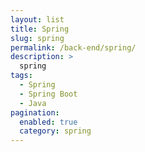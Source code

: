 ```yaml
---
layout: list
title: Spring
slug: spring
permalink: /back-end/spring/
description: >
  spring
tags:
  - Spring
  - Spring Boot
  - Java
pagination:
  enabled: true
  category: spring
---
```

